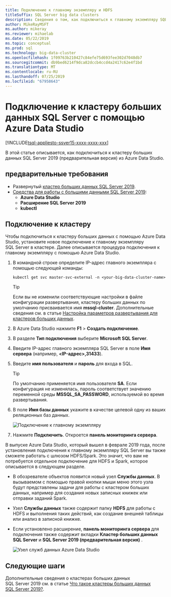 ```yaml
---
title: Подключение к главному экземпляру и HDFS
titleSuffix: SQL Server big data clusters
description: Сведения о том, как подключиться к главному экземпляру SQL Server и шлюзу HDFS/Spark для кластера больших данных SQL Server 2019 (предварительная версия).
author: MikeRayMSFT
ms.author: mikeray
ms.reviewer: mihaelab
ms.date: 05/22/2019
ms.topic: conceptual
ms.prod: sql
ms.technology: big-data-cluster
ms.openlocfilehash: 1f09763b210427c84efe75d693fee302d7048db7
ms.sourcegitcommit: db9bed6214f9dca82dccb4ccd4a2417c62e4f1bd
ms.translationtype: MT
ms.contentlocale: ru-RU
ms.lasthandoff: 07/25/2019
ms.locfileid: "67958643"
---
```

# <a name="connect-to-a-sql-server-big-data-cluster-with-azure-data-studio"></a>Подключение к кластеру больших данных SQL Server с помощью Azure Data Studio

[!INCLUDE[tsql-appliesto-ssver15-xxxx-xxxx-xxx](../includes/tsql-appliesto-ssver15-xxxx-xxxx-xxx.md)]

В этой статье описывается, как подключиться к кластеру больших данных SQL Server 2019 (предварительная версия) из Azure Data Studio.

## <a name="prerequisites"></a>предварительные требования

- Развернутый [кластер больших данных SQL Server 2019](deployment-guidance.md).
- [Средства для работы с большими данными SQL Server 2019](deploy-big-data-tools.md):
   - **Azure Data Studio**
   - **Расширение SQL Server 2019**
   - **kubectl**

## <a id="master"></a> Подключение к кластеру

Чтобы подключиться к кластеру больших данных с помощью Azure Data Studio, установите новое подключение к главному экземпляру SQL Server в кластере. Далее описывается процедура подключения к главному экземпляру с помощью Azure Data Studio.

1. В командной строке определите IP-адрес главного экземпляра с помощью следующей команды:

   ```
   kubectl get svc master-svc-external -n <your-big-data-cluster-name>
   ```

   > [!TIP]
   > Если вы не изменили соответствующие настройки в файле конфигурации развертывания, кластеру больших данных по умолчанию присваивается имя **mssql-cluster**. Дополнительные сведения см. в статье [Настройка параметров развертывания для кластеров больших данных](deployment-custom-configuration.md#clustername).

1. В Azure Data Studio нажмите **F1** > **Создать подключение**.

1. В разделе **Тип подключения** выберите **Microsoft SQL Server**.

1. Введите IP-адрес главного экземпляра SQL Server в поле **Имя сервера** (например, **\<IP-адрес\>,31433**).

1. Введите **имя пользователя** и **пароль** для входа в SQL.

   > [!TIP]
   > По умолчанию применяется имя пользователя **SA**. Если конфигурация не изменялась, пароль соответствует значению переменной среды **MSSQL_SA_PASSWORD**, используемой во время развертывания.

1. В поле **Имя базы данных** укажите в качестве целевой одну из ваших реляционных баз данных.

   ![Подключение к главному экземпляру](./media/connect-to-big-data-cluster/connect-to-cluster.png)

1. Нажмите **Подключить**. Откроется **панель мониторинга сервера**.

В выпуске Azure Data Studio, который вышел в феврале 2019 года, после установления подключения к главному экземпляру SQL Server вы также сможете работать с шлюзом HDFS/Spark. Это значит, что вам не потребуется отдельное подключение для HDFS и Spark, которое описывается в следующем разделе.

- В обозревателе объектов появится новый узел **Службы данных**. В вызываемом с помощью правой кнопки мыши меню этого узла будут представлены задачи для работы с кластером больших данных, например для создания новых записных книжек или отправки заданий Spark. 
- Узел **Службы данных** также содержит папку **HDFS** для работы с HDFS и выполнения таких действий, как создание внешней таблицы или анализ в записной книжке.
- Если установлено расширение, **панель мониторинга сервера** для подключения также содержит вкладки **Кластер больших данных SQL Server** и **SQL Server 2019 (предварительная версия)** .

   ![Узел служб данных Azure Data Studio](./media/connect-to-big-data-cluster/connect-data-services-node.png)

## <a name="next-steps"></a>Следующие шаги

Дополнительные сведения о кластерах больших данных SQL Server 2019 см. в статье [Что такое кластеры больших данных SQL Server 2019?](big-data-cluster-overview.md).